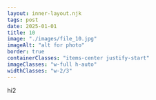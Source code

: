```yaml
---
layout: inner-layout.njk
tags: post
date: 2025-01-01
title: 10
image: "./images/file_10.jpg"
imageAlt: "alt for photo"
border: true
containerClasses: "items-center justify-start"
imageClasses: "w-full h-auto"
widthClasses: "w-2/3"
---
```


hi2
